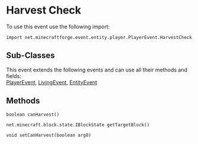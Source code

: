 # Harvest Check

To use this event use the following import:
```groovy:no-line-numbers
import net.minecraftforge.event.entity.player.PlayerEvent.HarvestCheck
```

## Sub-Classes
This event extends the following events and can use all their methods and fields: <br>
[PlayerEvent](../player_event/index.md), [LivingEvent](../living_event/index.md), [EntityEvent](../entity_event/index.md)

## Methods
```groovy:no-line-numbers
boolean canHarvest()
```

```groovy:no-line-numbers
net.minecraft.block.state.IBlockState getTargetBlock()
```

```groovy:no-line-numbers
void setCanHarvest(boolean arg0)
```
